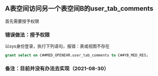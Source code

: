 ## A表空间访问另一个表空间B的user_tab_comments

首先需要授予权限


### 错误做法：授予权限

以sys身份登录，执行下列语句，报错：表或视图不存在
```sql
grant select on C##MED_OPENEHR.user_tab_comments to C##YB_MED_RES;
```


### 备注：目前并没有办法去实现（2021-08-30）
